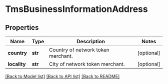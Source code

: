 # TmsBusinessInformationAddress

## Properties
Name | Type | Description | Notes
------------ | ------------- | ------------- | -------------
**country** | **str** | Country of network token merchant. | [optional] 
**locality** | **str** | City of network token merchant. | [optional] 

[[Back to Model list]](../README.md#documentation-for-models) [[Back to API list]](../README.md#documentation-for-api-endpoints) [[Back to README]](../README.md)


